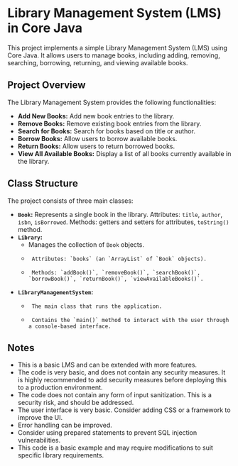 # Library Management System (LMS) in Core Java

This project implements a simple Library Management System (LMS) using Core Java. It allows users to manage books, including adding, removing, searching, borrowing, returning, and viewing available books.

## Project Overview

The Library Management System provides the following functionalities:

-   **Add New Books:** Add new book entries to the library.
-   **Remove Books:** Remove existing book entries from the library.
-   **Search for Books:** Search for books based on title or author.
-   **Borrow Books:** Allow users to borrow available books.
-   **Return Books:** Allow users to return borrowed books.
-   **View All Available Books:** Display a list of all books currently available in the library.

## Class Structure

The project consists of three main classes:

-   **`Book`:**
    Represents a single book in the library.
    Attributes: `title`, `author`, `isbn`, `isBorrowed`.
    Methods: getters and setters for attributes, `toString()` method.
-   **`Library`:**
    - Manages the collection of `Book` objects.
    -      Attributes: `books` (an `ArrayList` of `Book` objects).
    -      Methods: `addBook()`, `removeBook()`, `searchBook()`, `borrowBook()`, `returnBook()`, `viewAvailableBooks()`.
-   **`LibraryManagementSystem`:**
    -      The main class that runs the application.
    -      Contains the `main()` method to interact with the user through a console-based interface.

## Notes

* This is a basic LMS and can be extended with more features.
* The code is very basic, and does not contain any security measures. It is highly recommended to add security measures before deploying this to a production environment.
* The code does not contain any form of input sanitization. This is a security risk, and should be addressed.
* The user interface is very basic. Consider adding CSS or a framework to improve the UI.
* Error handling can be improved.
* Consider using prepared statements to prevent SQL injection vulnerabilities.
* This code is a basic example and may require modifications to suit specific library requirements.